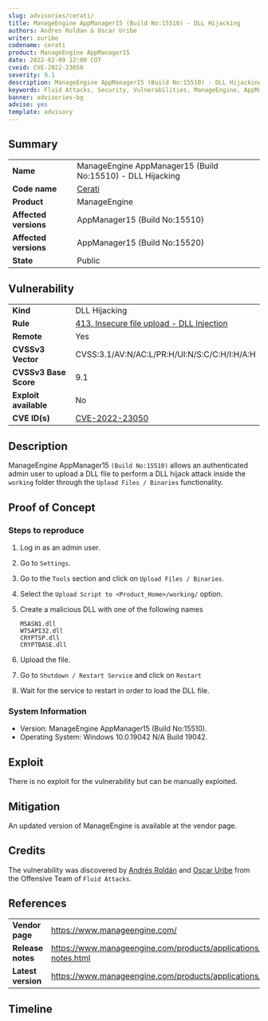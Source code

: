 ```yaml
---
slug: advisories/cerati/
title: ManageEngine AppManager15 (Build No:15510) - DLL Hijacking
authors: Andres Roldan & Oscar Uribe
writer: ouribe
codename: cerati
product: ManageEngine AppManager15
date: 2022-02-09 12:00 COT
cveid: CVE-2022-23050
severity: 9.1
description: ManageEngine AppManager15 (Build No:15510) - DLL Hijacking
keywords: Fluid Attacks, Security, Vulnerabilities, ManageEngine, AppManager
banner: advisories-bg
advise: yes
template: advisory
---
```


## Summary

|                         |                                                            |
|-------------------------|------------------------------------------------------------|
| **Name**                | ManageEngine AppManager15 (Build No:15510) - DLL Hijacking |
| **Code name**           | [Cerati](https://en.wikipedia.org/wiki/Gustavo_Cerati)     |
| **Product**             | ManageEngine                                               |
| **Affected versions**   | AppManager15 (Build No:15510)                              |
| **Affected versions**   | AppManager15 (Build No:15520)                              |
| **State**               | Public                                                     |

## Vulnerability

|                       |                                                                                                         |
| --------------------- | ------------------------------------------------------------------------------------------------------- |
| **Kind**              | DLL Hijacking                                                                                           |
| **Rule**              | [413. Insecure file upload - DLL Injection](https://docs.fluidattacks.com/criteria/vulnerabilities/413) |
| **Remote**            | Yes                                                                                                     |
| **CVSSv3 Vector**     | CVSS:3.1/AV:N/AC:L/PR:H/UI:N/S:C/C:H/I:H/A:H                                                            |
| **CVSSv3 Base Score** | 9.1                                                                                                     |
| **Exploit available** | No                                                                                                      |
| **CVE ID(s)**         | [CVE-2022-23050](https://cve.mitre.org/cgi-bin/cvename.cgi?name=CVE-2022-23050)                         |

## Description

ManageEngine AppManager15 `(Build No:15510)` allows an
authenticated admin user to upload a DLL file to perform
a DLL hijack attack inside the `working` folder through
the `Upload Files / Binaries` functionality.

## Proof of Concept

### Steps to reproduce

1. Log in as an admin user.
2. Go to `Settings`.
3. Go to the `Tools` section and click on `Upload Files / Binaries`.
4. Select the `Upload Script to <Product_Home>/working/` option.
5. Create a malicious DLL with one of the following names

    ```
    MSASN1.dll
    WTSAPI32.dll
    CRYPTSP.dll
    CRYPTBASE.dll
    ```

6. Upload the file.
7. Go to `Shutdown / Restart Service` and click on `Restart`
8. Wait for the service to restart in order to load the DLL file.

### System Information

* Version: ManageEngine AppManager15 (Build No:15510).
* Operating System: Windows 10.0.19042 N/A Build 19042.

## Exploit

There is no exploit for the vulnerability but can be manually exploited.

## Mitigation

An updated version of ManageEngine is available at the vendor page.

## Credits

The vulnerability was discovered by [Andrés
Roldán](https://www.linkedin.com/in/andres-roldan/) and [Oscar
Uribe](https://co.linkedin.com/in/oscar-uribe-londo%C3%B1o-0b6534155) from the Offensive
Team of  `Fluid Attacks`.

## References

|                     |                                                                                 |
|---------------------|---------------------------------------------------------------------------------|
| **Vendor page**     | <https://www.manageengine.com/>                                                 |
| **Release notes**   | <https://www.manageengine.com/products/applications_manager/release-notes.html> |
| **Latest version** | <https://www.manageengine.com/products/applications_manager/download.html> |

## Timeline

<time-lapse
  discovered="2022-02-03"
  contacted="2022-02-03"
  replied="2022-02-04"
  confirmed="2022-02-08"
  patched="2022-05-19"
  disclosure="2022-05-20">
</time-lapse>
